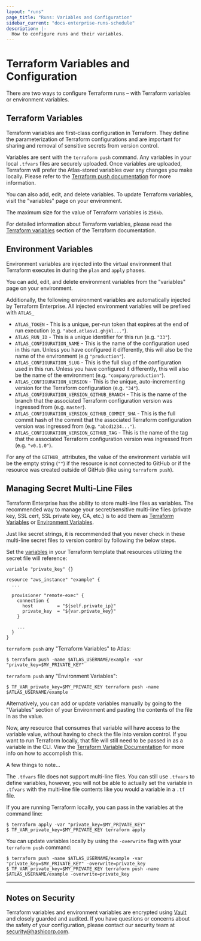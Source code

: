 ```yaml
---
layout: "runs"
page_title: "Runs: Variables and Configuration"
sidebar_current: "docs-enterprise-runs-schedule"
description: |-
  How to configure runs and their variables.
---
```


# Terraform Variables and Configuration

There are two ways to configure Terraform runs – with
Terraform variables or environment variables.

## Terraform Variables

Terraform variables are first-class configuration in Terraform. They
define the parameterization of Terraform configurations and are important
for sharing and removal of sensitive secrets from version control.

Variables are sent with the `terraform push` command. Any variables in your local
`.tfvars` files are securely uploaded. Once variables are uploaded, Terraform will prefer the Atlas-stored variables over any changes you
make locally. Please refer to the
[Terraform push documentation](https://www.terraform.io/docs/commands/push.html)
for more information.

You can also add, edit, and delete variables. To update
Terraform variables, visit the "variables" page on your
environment.

The maximum size for the value of Terraform variables is `256kb`.

For detailed information about Terraform variables, please read the
[Terraform variables](https://terraform.io/docs/configuration/variables.html)
section of the Terraform documentation.

## Environment Variables

Environment variables are injected into the virtual environment that Terraform
executes in during the `plan` and `apply` phases.

You can add, edit, and delete environment variables from the "variables" page
on your environment.

Additionally, the following environment variables are automatically injected by
Terraform Enterprise. All injected environment variables will be prefixed with `ATLAS_`

- `ATLAS_TOKEN` - This is a unique, per-run token that expires at the end of
  run execution (e.g. `"abcd.atlasv1.ghjkl..."`).
- `ATLAS_RUN_ID` - This is a unique identifier for this run (e.g. `"33"`).
- `ATLAS_CONFIGURATION_NAME` - This is the name of the configuration used in
  this run. Unless you have configured it differently, this will also be the
  name of the environment (e.g `"production"`).
- `ATLAS_CONFIGURATION_SLUG` - This is the full slug of the configuration used
  in this run. Unless you have configured it differently, this will also be the
  name of the environment (e.g. `"company/production"`).
- `ATLAS_CONFIGURATION_VERSION` - This is the unique, auto-incrementing version
  for the Terraform configuration (e.g. `"34"`).
- `ATLAS_CONFIGURATION_VERSION_GITHUB_BRANCH` - This is the name of the branch
  that the associated Terraform configuration version was ingressed from
  (e.g. `master`).
- `ATLAS_CONFIGURATION_VERSION_GITHUB_COMMIT_SHA` - This is the full commit hash
  of the commit that the associated Terraform configuration version was
  ingressed from (e.g. `"abcd1234..."`).
- `ATLAS_CONFIGURATION_VERSION_GITHUB_TAG` - This is the name of the tag
  that the associated Terraform configuration version was ingressed from
  (e.g. `"v0.1.0"`).

For any of the `GITHUB_` attributes, the value of the environment variable will
be the empty string (`""`) if the resource is not connected to GitHub or if the
resource was created outside of GitHub (like using `terraform push`).

## Managing Secret Multi-Line Files

Terraform Enterprise has the ability to store multi-line files as variables. The recommended way to manage your secret/sensitive multi-line files (private key, SSL cert, SSL private key, CA, etc.) is to add them as [Terraform Variables](#terraform-variables) or [Environment Variables](#environment-variables).

Just like secret strings, it is recommended that you never check in these multi-line secret files to version control by following the below steps.

Set the [variables](https://www.terraform.io/docs/configuration/variables.html) in your Terraform template that resources utilizing the secret file will reference:

    variable "private_key" {}

    resource "aws_instance" "example" {
      ...

      provisioner "remote-exec" {
        connection {
          host         = "${self.private_ip}"
          private_key  = "${var.private_key}"
        }

        ...
      }
    }

`terraform push` any "Terraform Variables" to Atlas:

    $ terraform push -name $ATLAS_USERNAME/example -var "private_key=$MY_PRIVATE_KEY"

`terraform push` any "Environment Variables":

    $ TF_VAR_private_key=$MY_PRIVATE_KEY terraform push -name $ATLAS_USERNAME/example

Alternatively, you can add or update variables manually by going to the "Variables" section of your Environment and pasting the contents of the file in as the value.

Now, any resource that consumes that variable will have access to the variable value, without having to check the file into version control. If you want to run Terraform locally, that file will still need to be passed in as a variable in the CLI. View the [Terraform Variable Documentation](https://www.terraform.io/docs/configuration/variables.html) for more info on how to accomplish this.

A few things to note...

The `.tfvars` file does not support multi-line files. You can still use `.tfvars` to define variables, however, you will not be able to actually set the variable in `.tfvars` with the multi-line file contents like you would a variable in a `.tf` file.

If you are running Terraform locally, you can pass in the variables at the command line:

    $ terraform apply -var "private_key=$MY_PRIVATE_KEY"
    $ TF_VAR_private_key=$MY_PRIVATE_KEY terraform apply

You can update variables locally by using the `-overwrite` flag with your `terraform push` command:

    $ terraform push -name $ATLAS_USERNAME/example -var "private_key=$MY_PRIVATE_KEY" -overwrite=private_key
    $ TF_VAR_private_key=$MY_PRIVATE_KEY terraform push -name $ATLAS_USERNAME/example -overwrite=private_key

- - -

## Notes on Security

Terraform variables and environment variables are encrypted using
[Vault](https://vaultproject.io) and closely guarded and audited. If you have
questions or concerns about the safety of your configuration, please contact
our security team at [security@hashicorp.com](mailto:security@hashicorp.com).
